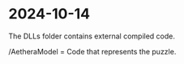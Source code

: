 2024-10-14
==========

The DLLs folder contains external compiled code.

/AetheraModel = Code that represents the puzzle.
